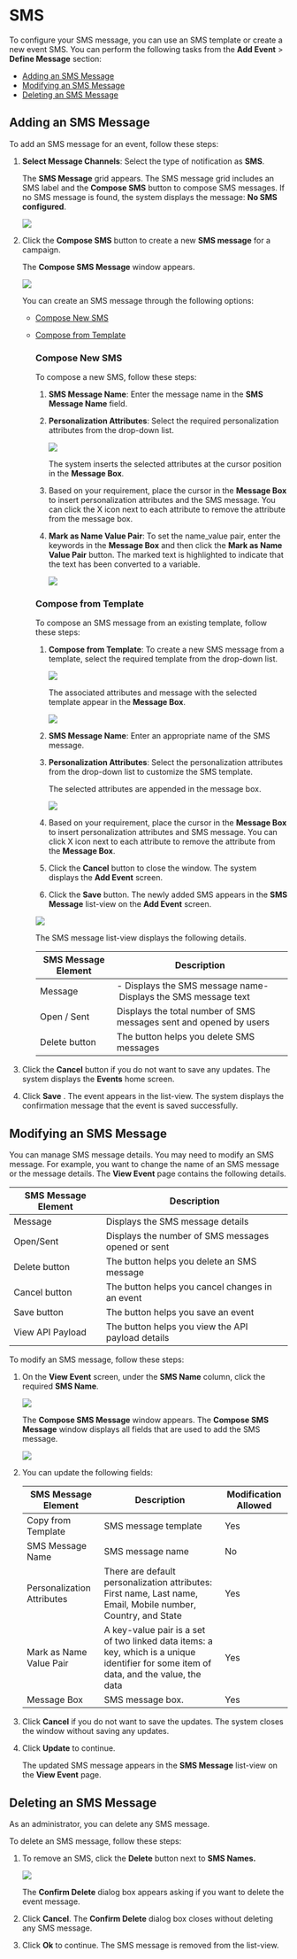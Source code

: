                              


SMS
===

To configure your SMS message, you can use an SMS template or create a new event SMS. You can perform the following tasks from the **Add Event** > **Define Message** section:

*   [Adding an SMS Message](#adding-an-sms-message)
*   [Modifying an SMS Message](#modifying-an-sms-message)
*   [Deleting an SMS Message](#deleting-an-sms-message)

Adding an SMS Message
---------------------

To add an SMS message for an event, follow these steps:

1.  **Select Message Channels**: Select the type of notification as **SMS**.
    
    The **SMS Message** grid appears. The SMS message grid includes an SMS label and the **Compose SMS** button to compose SMS messages. If no SMS message is found, the system displays the message: **No SMS configured**.
    
    ![](../Resources/Images/Engagement/Events/addsmsgrid1_594x183.png)
    
2.  Click the **Compose SMS** button to create a new **SMS message** for a campaign.
    
    The **Compose SMS Message** window appears.
    
    ![](../Resources/Images/Engagement/Events/comsmsevent_600x314.png)
    
    You can create an SMS message through the following options:
    
    *   [Compose New SMS](#compose-new-sms)
    *   [Compose from Template](#compose-from-template)
        
        ### Compose New SMS
        
        To compose a new SMS, follow these steps:
        
        1.  **SMS Message Name**: Enter the message name in the **SMS Message Name** field.
        2.  **Personalization Attributes**: Select the required personalization attributes from the drop-down list.
            
            ![](../Resources/Images/Engagement/Events/persmslist_516x166.png)
            
            The system inserts the selected attributes at the cursor position in the **Message Box**.
            
        3.  Based on your requirement, place the cursor in the **Message Box** to insert personalization attributes and the SMS message. You can click the X icon next to each attribute to remove the attribute from the message box.
            
        4.  **Mark as Name Value Pair**: To set the name\_value pair, enter the keywords in the **Message Box** and then click the **Mark as Name Value Pair** button. The marked text is highlighted to indicate that the text has been converted to a variable.
            
            ![](../Resources/Images/Engagement/Events/namevlauepairsms_514x254.png)
            
        
        ### Compose from Template
        
        To compose an SMS message from an existing template, follow these steps:
        
        1.  **Compose from Template**: To create a new SMS message from a template, select the required template from the drop-down list.
            
            ![](../Resources/Images/Engagement/Events/compofrtemsms_513x80.png)
            
            The associated attributes and message with the selected template appear in the **Message Box**.
            
            ![](../Resources/Images/Engagement/Events/composesms1_512x271.png)
            
        2.  **SMS Message Name**: Enter an appropriate name of the SMS message.
        3.  **Personalization Attributes**: Select the personalization attributes from the drop-down list to customize the SMS template.
            
            The selected attributes are appended in the message box.
            
            ![](../Resources/Images/Engagement/Events/composesms2_520x276.png)
            
        4.  Based on your requirement, place the cursor in the **Message Box** to insert personalization attributes and SMS message. You can click X icon next to each attribute to remove the attribute from the **Message Box**.
        5.  Click the **Cancel** button to close the window. The system displays the **Add Event** screen.
        6.  Click the **Save** button. The newly added SMS appears in the **SMS Message** list-view on the **Add Event** screen.
        
        ![](../Resources/Images/Engagement/Campaign/addsmsgrid2_562x99.png)
        
        The SMS message list-view displays the following details.
        
        | SMS Message Element | Description |
        | --- | --- |
        | Message | \- Displays the SMS message name- Displays the SMS message text |
        | Open / Sent | Displays the total number of SMS messages sent and opened by users |
        | Delete button | The button helps you delete SMS messages |
        
3.  Click the **Cancel** button if you do not want to save any updates. The system displays the **Events** home screen.
4.  Click **Save** . The event appears in the list-view. The system displays the confirmation message that the event is saved successfully.

Modifying an SMS Message
------------------------

You can manage SMS message details. You may need to modify an SMS message. For example, you want to change the name of an SMS message or the message details. The **View Event** page contains the following details.

  
| SMS Message Element | Description |
| --- | --- |
| Message | Displays the SMS message details |
| Open/Sent | Displays the number of SMS messages opened or sent |
| Delete button | The button helps you delete an SMS message |
| Cancel button | The button helps you cancel changes in an event |
| Save button | The button helps you save an event |
| View API Payload | The button helps you view the API payload details |

To modify an SMS message, follow these steps:

1.  On the **View Event** screen, under the **SMS Name** column, click the required **SMS Name**.
    
    ![](../Resources/Images/Engagement/Events/mosms_582x76.png)
    
    The **Compose SMS Message** window appears. The **Compose SMS Message** window displays all fields that are used to add the SMS message.
    
    ![](../Resources/Images/Engagement/Events/mosms1_591x312.png)
    
2.  You can update the following fields:
    
    | SMS Message Element | Description | Modification Allowed |
    | --- | --- | --- |
    | Copy from Template | SMS message template | Yes |
    | SMS Message Name | SMS message name | No |
    | Personalization Attributes | There are default personalization attributes: First name, Last name, Email, Mobile number, Country, and State | Yes |
    | Mark as Name Value Pair | A key-value pair is a set of two linked data items: a key, which is a unique identifier for some item of data, and the value, the data | Yes |
    | Message Box | SMS message box. | Yes |
    
3.  Click **Cancel** if you do not want to save the updates. The system closes the window without saving any updates.
4.  Click **Update** to continue.
    
    The updated SMS message appears in the **SMS Message** list-view on the **View Event** page.
    

Deleting an SMS Message
-----------------------

As an administrator, you can delete any SMS message.

To delete an SMS message, follow these steps:

1.  To remove an SMS, click the **Delete** button next to **SMS Names.**
    
    ![](../Resources/Images/Engagement/Events/deletesmsevent_594x90.png)
    
    The **Confirm Delete** dialog box appears asking if you want to delete the event message.
    
2.  Click **Cancel**. The **Confirm Delete** dialog box closes without deleting any SMS message.
3.  Click **Ok** to continue. The SMS message is removed from the list-view.
